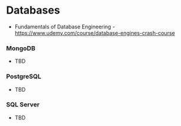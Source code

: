 # Databases

- Fundamentals of Database Engineering - https://www.udemy.com/course/database-engines-crash-course

### MongoDB

- TBD

### PostgreSQL

- TBD

### SQL Server

- TBD
